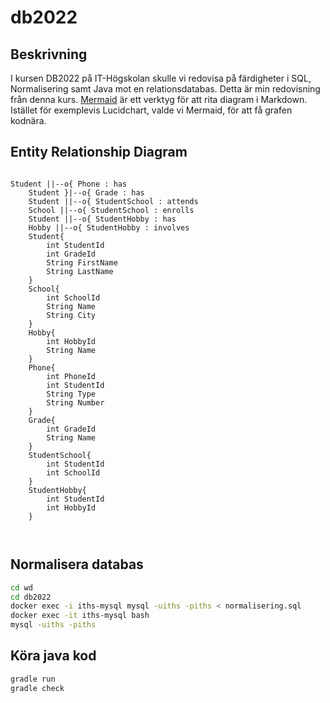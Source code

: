 # db2022

## Beskrivning

I kursen DB2022 på IT-Högskolan skulle vi redovisa på färdigheter i SQL, Normalisering samt Java mot en relationsdatabas. Detta är min redovisning från denna kurs.
[Mermaid](https://mermaid-js.github.io/mermaid/#/entityRelationshipDiagram) är ett verktyg för att rita diagram i Markdown. Istället för exemplevis Lucidchart, valde vi Mermaid, för att få grafen kodnära.

## Entity Relationship Diagram
```mermaid

Student ||--o{ Phone : has
    Student }|--o{ Grade : has
    Student ||--o{ StudentSchool : attends
    School ||--o{ StudentSchool : enrolls
    Student ||--o{ StudentHobby : has
    Hobby ||--o{ StudentHobby : involves
    Student{
        int StudentId
        int GradeId
        String FirstName 
        String LastName
    }
    School{
        int SchoolId
        String Name
        String City
    }
    Hobby{
        int HobbyId
        String Name
    }
    Phone{
        int PhoneId
        int StudentId
        String Type
        String Number
    }
    Grade{
        int GradeId
        String Name
    }
    StudentSchool{
        int StudentId
        int SchoolId
    }
    StudentHobby{
        int StudentId
        int HobbyId
    }

 
```

## Normalisera databas

```bash
cd wd
cd db2022
docker exec -i iths-mysql mysql -uiths -piths < normalisering.sql
docker exec -it iths-mysql bash
mysql -uiths -piths
```

## Köra java kod

```bash
gradle run
gradle check
```


